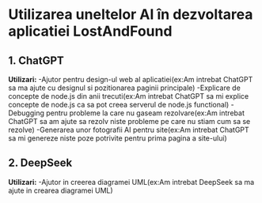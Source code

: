 # Utilizarea uneltelor AI în dezvoltarea aplicatiei LostAndFound

## 1. ChatGPT
**Utilizari:**
-Ajutor pentru design-ul web al aplicatiei(ex:Am intrebat ChatGPT sa ma ajute cu designul si pozitionarea paginii principale)
-Explicare de concepte de node.js din anii trecuti(ex:Am intrebat ChatGPT sa mi explice  concepte de node.js ca sa pot creea serverul de node.js functional)
-Debugging pentru probleme la care nu gaseam rezolvare(ex:Am intrebat ChatGPT sa am ajute sa rezolv niste probleme pe care nu stiam cum sa se rezolve)
-Generarea unor fotografii AI pentru site(ex:Am intrebat ChatGPT sa mi genereze niste poze potrivite pentru prima pagina a site-ului)

## 2. DeepSeek
**Utilizari:**
-Ajutor in creerea diagramei UML(ex:Am intrebat DeepSeek sa ma ajute in crearea diagramei UML)
